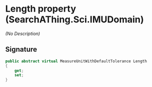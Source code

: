 # Length property (SearchAThing.Sci.IMUDomain)
_(No Description)_

## Signature
```csharp
public abstract virtual MeasureUnitWithDefaultTolerance Length
{
    get;
    set;
}
```
